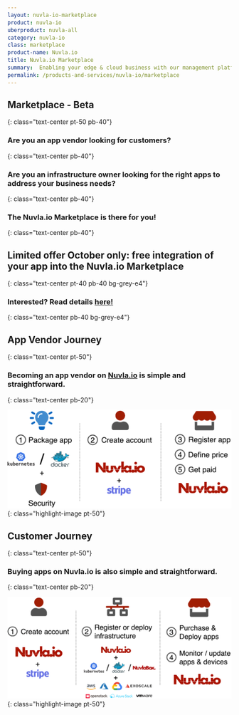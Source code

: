 ```yaml
---
layout: nuvla-io-marketplace
product: nuvla-io
uberproduct: nuvla-all
category: nuvla-io
class: marketplace
product-name: Nuvla.io
title: Nuvla.io Marketplace
summary:  Enabling your edge & cloud business with our management platform as a service.
permalink: /products-and-services/nuvla-io/marketplace
---
```


## Marketplace - Beta
{: class="text-center pt-50 pb-40"}

### Are you an app vendor looking for customers? 
{: class="text-center pb-40"}

### Are you an infrastructure owner looking for the right apps to address your business needs? 
{: class="text-center pb-40"}

### The Nuvla.io Marketplace is there for you!
{: class="text-center pb-40"}

## Limited offer October only: free integration of your app into the Nuvla.io Marketplace 
{: class="text-center pt-40 pb-40 bg-grey-e4"}
### Interested? Read details [here!](#integration)
{: class="text-center pb-40 bg-grey-e4"}

## App Vendor Journey
{: class="text-center pt-50"}

### Becoming an app vendor on [Nuvla.io](/products-and-services/nuvla-io/overview) is simple and straightforward.
{: class="text-center pb-20"}

![vendor journey](/img/page-product/products/vendor-journey.png)
{: class="highlight-image pt-50"}

## Customer Journey
{: class="text-center pt-50"}

### Buying apps on Nuvla.io is also simple and straightforward.
{: class="text-center pb-20"}

![customer journey](/img/page-product/products/customer-journey.png)
{: class="highlight-image pt-50"}
